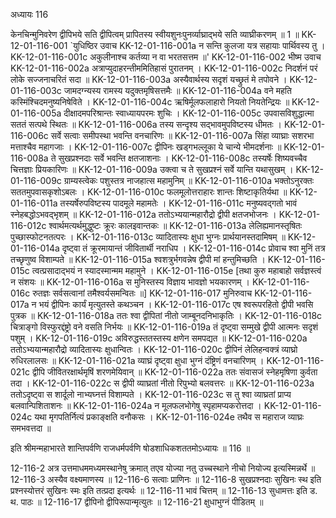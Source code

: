 अध्यायः 116

केनचिन्मुनिवरेण द्वीपिभये सति द्वीपित्वम् प्रापितस्य स्वीयशुनःपुनर्व्याघ्राद्भये सति व्याघ्रीकरणम् ॥ 1 ॥
KK-12-01-116-001	`युधिष्ठिर उवाच 
KK-12-01-116-001a	न सन्ति कुलजा यत्र सहायाः पार्थिवस्य तु ।
KK-12-01-116-001c	अकुलीनाश्च कर्तव्या न वा भरतसत्तम ॥'
KK-12-01-116-002	भीष्म उवाच 
KK-12-01-116-002a	अत्राप्युदाहरन्तीममितिहासं पुरातनम् ।
KK-12-01-116-002c	निदर्शनं परं लोके सज्जनाचरितं सदा ॥
KK-12-01-116-003a	अस्यैवार्थस्य सदृशं यच्छ्रुतं मे तपोवने ।
KK-12-01-116-003c	जामदग्न्यस्य रामस्य यदुक्तमृषिसत्तमैः ॥
KK-12-01-116-004a	वने महति कस्मिंश्चिदमनुष्यनिषेविते ।
KK-12-01-116-004c	ऋषिर्मूलफलाहारो नियतो नियतेन्द्रियः ॥
KK-12-01-116-005a	दीक्षादमपरिश्रान्तः स्वाध्यायपरमः शुचिः ।
KK-12-01-116-005c	उपवासविशुद्धात्मा सततं सत्पथे स्थितः ॥
KK-12-01-116-006a	तस्य सन्दृश्य सद्भावमुपविष्टस्य धीमतः ।
KK-12-01-116-006c	सर्वे सत्वाः समीपस्था भवन्ति वनचारिणः ॥
KK-12-01-116-007a	सिंहा व्याघ्राः सशरभा मत्ताश्चैव महागजाः ।
KK-12-01-116-007c	द्वीपिनः खड्गभल्लूका ये चान्ये भीमदर्शनाः ॥
KK-12-01-116-008a	ते सुखप्रश्नदाः सर्वे भवन्ति क्षतजाशनाः ।
KK-12-01-116-008c	तस्यर्षेः शिष्यवच्चैव चित्तज्ञाः प्रियकारिणः ॥
KK-12-01-116-009a	उक्त्वा च ते सुखप्रश्नं सर्वे यान्ति यथासुखम् ।
KK-12-01-116-009c	ग्राम्यस्त्वेकः पशुस्तत्र नाजहात्स महामुनिम् ॥
KK-12-01-116-010a	भक्तोऽनुरक्तः सततमुपवासकृशोऽबलः ।
KK-12-01-116-010c	फलमूलोत्तराहारः शान्तः शिष्टाकृतिर्यथा ॥
KK-12-01-116-011a	तस्यर्षेरुपविष्टस्य पादमूले महामतेः ।
KK-12-01-116-011c	मनुष्यवद्गतो भावं स्नेहबद्धोऽभवद्भृशम् ॥
KK-12-01-116-012a	ततोऽभ्ययान्महारौद्रो द्वीपी क्षतजभोजनः ।
KK-12-01-116-012c	श्वार्थमत्यर्थमुद्धुष्टः क्रूरः कालइवान्तकः ॥
KK-12-01-116-013a	लेलिह्यमानस्तृषितः पुच्छास्फोटनतत्परः ।
KK-12-01-116-013c	व्यादितास्यः क्षुधा भुग्नः प्रार्थयानस्तदामिषम् ॥
KK-12-01-116-014a	दृष्ट्वा तं क्रूरमायान्तं जीवितार्थी नराधिप ।
KK-12-01-116-014c	प्रोवाच श्वा मुनिं तत्र तच्छृणुष्व विशाम्पते ॥
KK-12-01-116-015a	श्वशत्रुर्भगवन्नेष द्वीपी मां हन्तुमिच्छति ।
KK-12-01-116-015c	त्वत्प्रसादाद्भयं न स्यादस्मान्मम महामुने ।
KK-12-01-116-015e	[तथा कुरु महाबाहो सर्वज्ञस्त्वं न संशयः ॥
KK-12-01-116-016a	स मुनिस्तस्य विज्ञाय भावज्ञो भयकारणम् ।
KK-12-01-116-016c	रुतज्ञः सर्वसत्वानां तमैश्वर्यसमन्वितः ॥]
KK-12-01-116-017	मुनिरुवाच 
KK-12-01-116-017a	न भयं द्वीपिनः कार्यं मृत्युतस्ते कथञ्चन ।
KK-12-01-116-017c	एष श्वरूपरहितो द्वीपी भवसि पुत्रक ॥
KK-12-01-116-018a	ततः श्वा द्वीपितां नीतो जाम्बूनदनिभाकृतिः ।
KK-12-01-116-018c	चित्राङ्गो विस्फुरद्दंष्ट्रो वने वसति निर्भयः ॥
KK-12-01-116-019a	तं दृष्ट्वा सम्मुखे द्वीपी आत्मनः सदृशं पशुम् ।
KK-12-01-116-019c	अविरुद्धस्ततस्तस्य क्षणेन समपद्यत ॥
KK-12-01-116-020a	ततोऽभ्ययान्महारौद्रो व्यादितास्यः क्षुधान्वितः ।
KK-12-01-116-020c	द्वीपिनं लेलिहन्वक्त्रं व्याघ्रो रुधिरलालसः ॥
KK-12-01-116-021a	व्याघ्रं दृष्ट्वा क्षुधा भुग्नं दंष्ट्रिणं वनचारिणम् ।
KK-12-01-116-021c	द्वीपि जीवितरक्षार्थमृषिं शरणमेयिवान् ॥
KK-12-01-116-022a	ततः संवासजं स्नेहमृषिणा कुर्वता तदा ।
KK-12-01-116-022c	स द्वीपी व्याघ्रतां नीतो रिपुभ्यो बलवत्तरः ॥
KK-12-01-116-023a	ततोऽदृष्ट्वा स शार्दूलो नाभ्यघ्नत्तं विशाम्पते ।
KK-12-01-116-023c	स तु श्वा व्याघ्रतां प्राप्य बलवान्पिशिताशनः ॥
KK-12-01-116-024a	न मूलफलभोगेषु स्पृहामप्यकरोत्तदा ।
KK-12-01-116-024c	यथा मृगपतिर्नित्यं प्रकाङ्क्षति वनौकसः ।
KK-12-01-116-024e	तथैव स महाराज व्याघ्रः समभवत्तदा ॥ 

इति श्रीमन्महाभारते शान्तिपर्वणि राजधर्मपर्वणि षोडशाधिकशततमोऽध्यायः ॥ 116 ॥

12-116-2 अत्र उत्तमाधममध्यमस्थानेषु क्रमात् तएव योज्या नतु उच्चस्थाने नीचो नियोज्य इत्यस्मिन्नर्थे ॥ 12-116-3 अस्यैव वक्ष्यमाणस्य ॥ 12-116-6 सत्वाः प्राणिनः ॥ 12-116-8 सुखप्रश्नदाः सुखिनः स्थ इति प्रश्नस्योत्तरं सुखिनः स्मः इति तत्प्रदा इत्यर्थः ॥ 12-116-11 भावं चित्तम् ॥ 12-116-13 सुधामत्तः इति ड. थ. पाठः ॥ 12-116-17 द्वीपिनो द्वीपिरूपान्मृत्युतः ॥ 12-116-21 क्षुधाभुग्नं पीडितम् ॥
